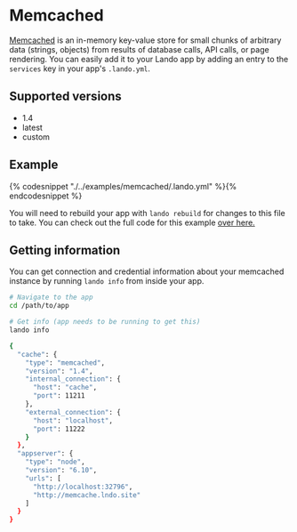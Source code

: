 Memcached
=========

[Memcached](https://memcached.org/) is an in-memory key-value store for small chunks of arbitrary data (strings, objects) from results of database calls, API calls, or page rendering. You can easily add it to your Lando app by adding an entry to the `services` key in your app's `.lando.yml`.

Supported versions
------------------

*   1.4
*   latest
*   custom

Example
-------

{% codesnippet "./../examples/memcached/.lando.yml" %}{% endcodesnippet %}

You will need to rebuild your app with `lando rebuild` for changes to this file to take. You can check out the full code for this example [over here.](https://github.com/kalabox/lando/tree/master/examples/memcached)

Getting information
-------------------

You can get connection and credential information about your memcached instance by running `lando info` from inside your app.

```bash
# Navigate to the app
cd /path/to/app

# Get info (app needs to be running to get this)
lando info

{
  "cache": {
    "type": "memcached",
    "version": "1.4",
    "internal_connection": {
      "host": "cache",
      "port": 11211
    },
    "external_connection": {
      "host": "localhost",
      "port": 11222
    }
  },
  "appserver": {
    "type": "node",
    "version": "6.10",
    "urls": [
      "http://localhost:32796",
      "http://memcache.lndo.site"
    ]
  }
}
```
